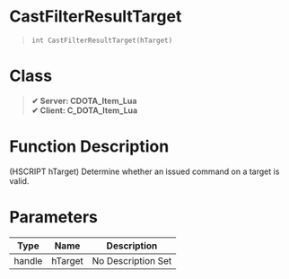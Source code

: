 # CastFilterResultTarget
> `int CastFilterResultTarget(hTarget)`
# Class
> __✔ Server: CDOTA_Item_Lua__  
> __✔ Client: C_DOTA_Item_Lua__  
# Function Description
(HSCRIPT hTarget) Determine whether an issued command on a target is valid.
# Parameters
Type|Name|Description
--|--|--
handle|hTarget|No Description Set
